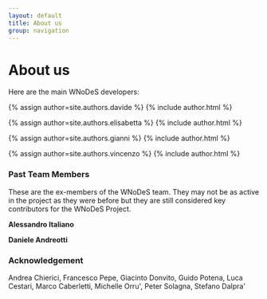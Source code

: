 ```yaml
---
layout: default
title: About us
group: navigation
---
```


# About us

Here are the main WNoDeS developers:

{% assign author=site.authors.davide %}
{% include author.html %}

{% assign author=site.authors.elisabetta %}
{% include author.html %}

{% assign author=site.authors.gianni %}
{% include author.html %}

{% assign author=site.authors.vincenzo %}
{% include author.html %}


### Past Team Members

These are the ex-members of the WNoDeS team.
They may not be as active in the project as they were before but they are still considered key contributors for the WNoDeS Project.

**Alessandro Italiano**

**Daniele Andreotti**

### Acknowledgement
Andrea Chierici, Francesco Pepe, Giacinto Donvito, Guido Potena, Luca Cestari, Marco Caberletti, Michelle Orru', Peter Solagna, 
Stefano Dalpra'
